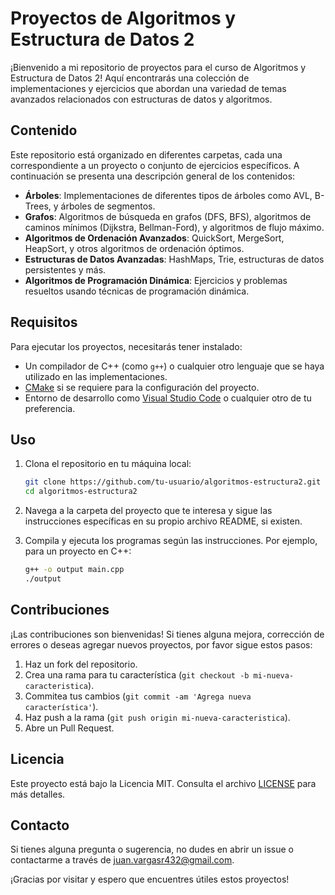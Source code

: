 # Proyectos de Algoritmos y Estructura de Datos 2

¡Bienvenido a mi repositorio de proyectos para el curso de Algoritmos y Estructura de Datos 2! Aquí encontrarás una colección de implementaciones y ejercicios que abordan una variedad de temas avanzados relacionados con estructuras de datos y algoritmos.

## Contenido

Este repositorio está organizado en diferentes carpetas, cada una correspondiente a un proyecto o conjunto de ejercicios específicos. A continuación se presenta una descripción general de los contenidos:

- **Árboles**: Implementaciones de diferentes tipos de árboles como AVL, B-Trees, y árboles de segmentos.
- **Grafos**: Algoritmos de búsqueda en grafos (DFS, BFS), algoritmos de caminos mínimos (Dijkstra, Bellman-Ford), y algoritmos de flujo máximo.
- **Algoritmos de Ordenación Avanzados**: QuickSort, MergeSort, HeapSort, y otros algoritmos de ordenación óptimos.
- **Estructuras de Datos Avanzadas**: HashMaps, Trie, estructuras de datos persistentes y más.
- **Algoritmos de Programación Dinámica**: Ejercicios y problemas resueltos usando técnicas de programación dinámica.

## Requisitos

Para ejecutar los proyectos, necesitarás tener instalado:

- Un compilador de C++ (como `g++`) o cualquier otro lenguaje que se haya utilizado en las implementaciones.
- [CMake](https://cmake.org/) si se requiere para la configuración del proyecto.
- Entorno de desarrollo como [Visual Studio Code](https://code.visualstudio.com/) o cualquier otro de tu preferencia.

## Uso

1. Clona el repositorio en tu máquina local:

    ```sh
    git clone https://github.com/tu-usuario/algoritmos-estructura2.git
    cd algoritmos-estructura2
    ```

2. Navega a la carpeta del proyecto que te interesa y sigue las instrucciones específicas en su propio archivo README, si existen.

3. Compila y ejecuta los programas según las instrucciones. Por ejemplo, para un proyecto en C++:

    ```sh
    g++ -o output main.cpp
    ./output
    ```

## Contribuciones

¡Las contribuciones son bienvenidas! Si tienes alguna mejora, corrección de errores o deseas agregar nuevos proyectos, por favor sigue estos pasos:

1. Haz un fork del repositorio.
2. Crea una rama para tu característica (`git checkout -b mi-nueva-caracteristica`).
3. Commitea tus cambios (`git commit -am 'Agrega nueva característica'`).
4. Haz push a la rama (`git push origin mi-nueva-caracteristica`).
5. Abre un Pull Request.

## Licencia

Este proyecto está bajo la Licencia MIT. Consulta el archivo [LICENSE](LICENSE) para más detalles.

## Contacto

Si tienes alguna pregunta o sugerencia, no dudes en abrir un issue o contactarme a través de juan.vargasr432@gmail.com.

¡Gracias por visitar y espero que encuentres útiles estos proyectos!
